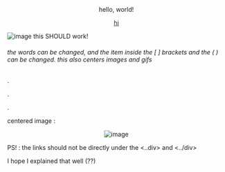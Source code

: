 <div align="center">
hello, world!

  [hi](https://github.com/gambling-addict)
</div>

![image](https://github.com/user-attachments/assets/678120cc-2af7-4f9d-ae2b-116e1265c68e)
 this SHOULD work!

###### the words can be changed, and the item inside the [ ] brackets and the ( ) can be changed. this also centers images and gifs 
.

.

.


centered image  : 

<div align="center">

![image](https://github.com/user-attachments/assets/e1226cd8-6e42-4627-b870-ac138da7b015)

</div>

PS! : the links should not be directly under the <..div> and <../div>


I hope I explained that well (??)

